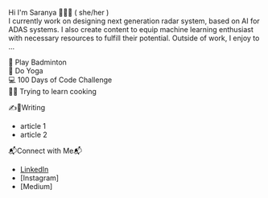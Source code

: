 Hi I'm Saranya 👋👩‍💻 ( she/her )
</br> I currently work on designing next generation radar system, based on AI for ADAS systems. I also create content to equip machine learning enthusiast with necessary resources to fulfill their potential. Outside of work, I enjoy to ...

🏸 Play Badminton
</br>🧘 Do Yoga
</br>💻 100 Days of Code Challenge
</br>👩‍🍳 Trying to learn cooking


✍️📝Writing
  * article 1
  * article 2

📬Connect with Me📬
  * [LinkedIn](https://www.linkedin.com/in/ch-saranya/)
  * [Instagram]
  * [Medium]

